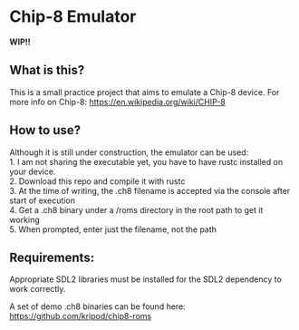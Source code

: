# Chip-8 Emulator
**WIP!!**
## What is this?

This is a small practice project that aims to emulate a Chip-8 device. For more info on Chip-8: https://en.wikipedia.org/wiki/CHIP-8

## How to use?

Although it is still under construction, the emulator can be used:\
    1. I am not sharing the executable yet, you have to have rustc installed on your device.\
    2. Download this repo and compile it with rustc\
    3. At the time of writing, the .ch8 filename is accepted via the console after start of execution\
    4. Get a .ch8 binary under a /roms directory in the root path to get it working\
    5. When prompted, enter just the filename, not the path

## Requirements:

Appropriate SDL2 libraries must be installed for the SDL2 dependency to work correctly.

A set of demo .ch8 binaries can be found here: https://github.com/kripod/chip8-roms 
